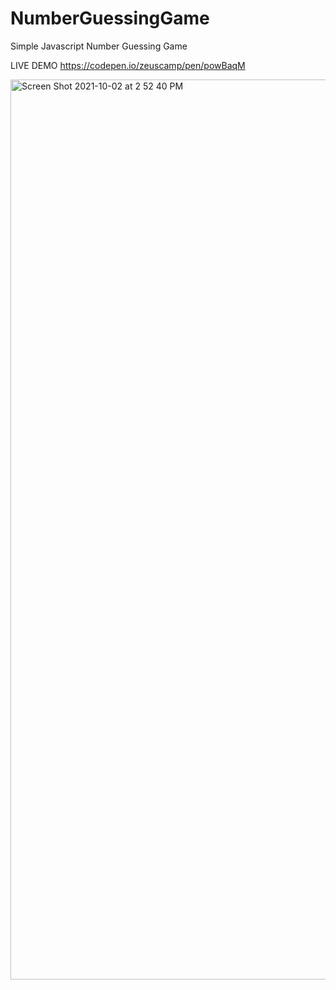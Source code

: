 # NumberGuessingGame
Simple Javascript Number Guessing Game

LIVE DEMO https://codepen.io/zeuscamp/pen/powBaqM

<img width="1440" alt="Screen Shot 2021-10-02 at 2 52 40 PM" src="https://user-images.githubusercontent.com/43190981/135706799-78848af3-1170-4314-b149-43441887bb0c.png">
